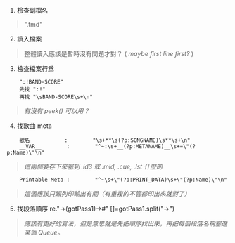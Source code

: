 1. 檢查副檔名

> ".tmd"

2. 讀入檔案

> 整體讀入應該是暫時沒有問題才對？ 
> ( _maybe first line first?_ )


3. 檢查檔案行爲

```    
    ":!BAND-SCORE"
    先找 ":!"
    再找 "\sBAND-SCORE\s+\n"
```

> _有沒有 peek() 可以用？_

4. 找歌曲 meta
```    
    歌名           :        "\s+**\s(?p:SONGNAME)\s**\s+\n"
    __VAR__        :        "^~:\s+__(?p:METANAME)__\s+=\"(?p:Name)\"\n"
```

> _這兩個要存下來塞到 .id3 或 .mid, .cue, .lst 什麼的_

```
    Printable Meta :        "^~\s+\"(?p:PRINT_DATA)\s+\"(?p:Name)\"\n"
```

> _這個應該只跟列印輸出有關（有重複的不管都印出來就對了）_

5. 找段落順序
re."->(gotPass1)->#"
[]=gotPass1.split("->") 
> _應該有更好的寫法，但是意思就是先把順序找出來，再把每個段落名稱塞進某個 Queue。_

